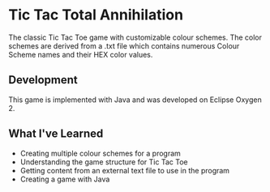 # Tic Tac Total Annihilation
The classic Tic Tac Toe game with customizable colour schemes. The color schemes are derived from a .txt file which contains numerous Colour Scheme names and their HEX color values.

## Development
This game is implemented with Java and was developed on Eclipse Oxygen 2.

## What I've Learned
- Creating multiple colour schemes for a program
- Understanding the game structure for Tic Tac Toe
- Getting content from an external text file to use in the program
- Creating a game with Java
